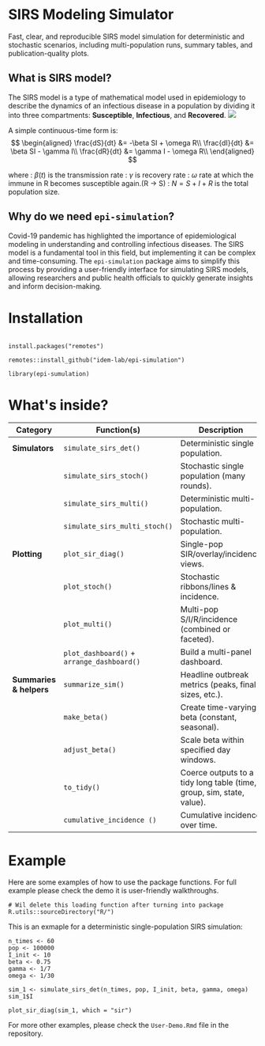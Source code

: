 
# SIRS Modeling Simulator

Fast, clear, and reproducible SIRS model simulation for deterministic and stochastic scenarios, including multi-population runs, summary tables, and publication-quality plots.

## What is SIRS model?

The SIRS model is a type of mathematical model used in epidemiology to describe the dynamics of an infectious disease in a population by dividing it into three compartments: **Susceptible**, **Infectious**, and **Recovered**.
![](Presentation/images/SIRS.png)

A simple continuous-time form is: 
$$
\begin{aligned}
\frac{dS}{dt} &= -\beta SI + \omega R\\
\frac{dI}{dt} &=  \beta SI - \gamma I\\
\frac{dR}{dt} &=  \gamma I - \omega R\\
\end{aligned}
$$

where
: $\beta(t)$ is the transmission rate
: $\gamma$ is recovery rate
: $\omega$ rate at which the immune in R becomes susceptible again.(R → S)
: $N = S + I + R$ is the total population size.


## Why do we need `epi-simulation`?
Covid-19 pandemic has highlighted the importance of epidemiological modeling in understanding and controlling infectious diseases. The SIRS model is a fundamental tool in this field, but implementing it can be complex and time-consuming. The `epi-simulation` package aims to simplify this process by providing a user-friendly interface for simulating SIRS models, allowing researchers and public health officials to quickly generate insights and inform decision-making.

# Installation

```{r eval=FALSE}

install.packages("remotes")

remotes::install_github("idem-lab/epi-simulation")

library(epi-sumulation)

```

# What's inside?

| Category | Function(s) | Description |
|----------------|----------------------|-----------------------------------|
| **Simulators** | `simulate_sirs_det()` | Deterministic single population. |
|  | `simulate_sirs_stoch()` | Stochastic single population (many rounds). |
|  | `simulate_sirs_multi()` | Deterministic multi-population. |
|  | `simulate_sirs_multi_stoch()` | Stochastic multi-population. |
| **Plotting** | `plot_sir_diag()` | Single-pop SIR/overlay/incidence views. |
|  | `plot_stoch()` | Stochastic ribbons/lines & incidence. |
|  | `plot_multi()` | Multi-pop S/I/R/incidence (combined or faceted). |
|  | `plot_dashboard()` + `arrange_dashboard()` | Build a multi-panel dashboard. |
| **Summaries & helpers** | `summarize_sim()` | Headline outbreak metrics (peaks, final sizes, etc.). |
|  | `make_beta()` | Create time-varying beta (constant, seasonal). |
|  | `adjust_beta()` | Scale beta within specified day windows. |
|  | `to_tidy()` | Coerce outputs to a tidy long table (time, group, sim, state, value). |
|  | `cumulative_incidence ()` | Cumulative incidence over time. |

# Example

Here are some examples of how to use the package functions. For full example please check the demo it is user-friendly walkthroughs.

```{r echo=FALSE}
# Wil delete this loading function after turning into package
R.utils::sourceDirectory("R/")
```

This is an exmaple for a deterministic single-population SIRS simulation:
```{r}
n_times <- 60
pop <- 100000
I_init <- 10
beta <- 0.75
gamma <- 1/7
omega <- 1/30

sim_1 <- simulate_sirs_det(n_times, pop, I_init, beta, gamma, omega)
sim_1$I
```

```{r}
plot_sir_diag(sim_1, which = "sir")
```

For more other examples, please check the `User-Demo.Rmd` file in the repository.
